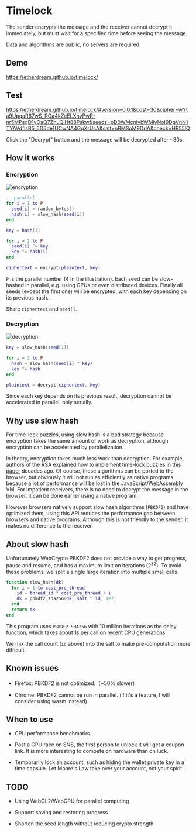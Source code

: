 # Timelock

The sender encrypts the message and the receiver cannot decrypt it immediately, but must wait for a specified time before seeing the message.

Data and algorithms are public, no servers are required.

## Demo

https://etherdream.github.io/timelock/

## Test

https://etherdream.github.io/timelock/#version=0.0.1&cost=30&cipher=wYta9UpqaR67wS_ROa4kZeELXnyPwR-nr5MPsqD1yOaQ7ZhuQiHt88Pskw&seeds=pD0WMcnIvbWMlyNoI9DgVnN1TYAVdflsR5_6D6de1UCwNA4GqXrUcA&salt=nRMSoM9DrlA&check=HR55lQ

Click the "Decrypt" button and the message will be decrypted after ~30s.

## How it works

### Encryption

![encryption](https://github.com/EtherDream/timelock/assets/1072787/d143de8b-0469-4816-b25d-cb1fdfa884c9)

```lua
-- parallel --
for i = 1 to P
  seed[i] = random_bytes()
  hash[i] = slow_hash(seed[i])
end

key = hash[1]

for i = 2 to P
  seed[i] ^= key
  key ^= hash[i]
end

ciphertext = encrypt(plaintext, key)
```

`P` is the parallel number (4 in the illustration). Each seed can be slow-hashed in parallel, e.g. using GPUs or even distributed devices. Finally all seeds (except the first one) will be encrypted, with each key depending on its previous hash.

Share `ciphertext` and `seed[]`.


### Decryption

![decryption](https://github.com/EtherDream/timelock/assets/1072787/5f21e749-437a-44ed-9ed6-c79de615500e)

```lua
key = slow_hash(seed[1])

for i = 2 to P
  hash = slow_hash(seed[i] ^ key)
  key ^= hash
end

plaintext = decrypt(ciphertext, key)
```

Since each key depends on its previous result, decryption cannot be accelerated in parallel, only serially.

## Why use slow hash

For time-lock puzzles, using slow hash is a bad strategy because encryption takes the same amount of work as decryption, although encryption can be accelerated by parallelization.

In theory, encryption takes much less work than decryption. For example, authors of the RSA explained how to implement time-lock puzzles in [this paper](https://people.csail.mit.edu/rivest/pubs/RSW96.pdf) decades ago. Of course, these algorithms can be ported to the browser, but obviously it will not run as efficiently as native programs because a lot of performance will be lost in the JavaScript/WebAssembly VM. For impatient receivers, there is no need to decrypt the message in the browser, it can be done earlier using a native program.

However browsers natively support slow hash algorithms (`PBKDF2`) and have optimized them, using this API reduces the performance gap between browsers and native programs. Although this is not friendly to the sender, it makes no difference to the receiver.

## About slow hash

Unfortunately WebCrypto PBKDF2 does not provide a way to get progress, pause and resume, and has a maximum limit on iterations (2<sup>32</sup>). To avoid these problems, we split a single large iteration into multiple small calls.

```lua
function slow_hash(dk)
  for i = 1 to cost_pre_thread
    id = thread_id * cost_pre_thread + i
    dk = pbkdf2_sha256(dk, salt ^ id, 1e7)
  end
  return dk
end
```

This program uses `PBKDF2_SHA256` with 10 million iterations as the delay function, which takes about 1s per call on recent CPU generations.

We mix the call count (`id` above) into the salt to make pre-computation more difficult.

## Known issues

* Firefox: PBKDF2 is not optimized.（~50% slower)

* Chrome: PBKDF2 cannot be run in parallel. (if it's a feature, I will consider using wasm instead)


## When to use

* CPU performance benchmarks.

* Post a CPU race on SNS, the first person to unlock it will get a coupon link. It is more interesting to compete on hardware than on luck.

* Temporarily lock an account, such as hiding the wallet private key in a time capsule. Let Moore's Law take over your account, not your spirit.


## TODO

* Using WebGL2/WebGPU for parallel computing

* Support saving and restoring progress

* Shorten the seed length without reducing crypto strength